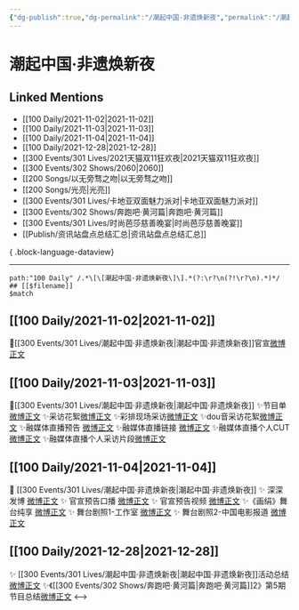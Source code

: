```yaml
---
{"dg-publish":true,"dg-permalink":"/潮起中国·非遗焕新夜","permalink":"/潮起中国·非遗焕新夜/","created":"2022-12-23T10:31:16.000+08:00","updated":"2023-08-24T18:53:26.714+08:00"}
---
```


# 潮起中国·非遗焕新夜

## Linked Mentions
- [[100 Daily/2021-11-02\|2021-11-02]]
- [[100 Daily/2021-11-03\|2021-11-03]]
- [[100 Daily/2021-11-04\|2021-11-04]]
- [[100 Daily/2021-12-28\|2021-12-28]]
- [[300 Events/301 Lives/2021天猫双11狂欢夜\|2021天猫双11狂欢夜]]
- [[300 Events/302 Shows/2060\|2060]]
- [[200 Songs/以无旁骛之吻\|以无旁骛之吻]]
- [[200 Songs/光亮\|光亮]]
- [[300 Events/301 Lives/卡地亚双面魅力派对\|卡地亚双面魅力派对]]
- [[300 Events/302 Shows/奔跑吧·黄河篇\|奔跑吧·黄河篇]]
- [[300 Events/301 Lives/时尚芭莎慈善晚宴\|时尚芭莎慈善晚宴]]
- [[Publish/资讯站盘点总结汇总\|资讯站盘点总结汇总]]

{ .block-language-dataview}

---

```expander
path:"100 Daily" /.*\[\[潮起中国·非遗焕新夜\]\].*(?:\r?\n(?!\r?\n).*)*/
## [[$filename]]
$match
```
## [[100 Daily/2021-11-02\|2021-11-02]]
🌟[[300 Events/301 Lives/潮起中国·非遗焕新夜\|潮起中国·非遗焕新夜]]官宣[微博正文](https://weibo.com/detail/4699179009969400)

## [[100 Daily/2021-11-03\|2021-11-03]]
🌟[[300 Events/301 Lives/潮起中国·非遗焕新夜\|潮起中国·非遗焕新夜]]
✨节目单[微博正文](https://m.weibo.cn/6466290670/4699550042295306)
✨采访花絮[微博正文](https://m.weibo.cn/6466290670/4699539275780022)
✨彩排现场采访[微博正文](https://m.weibo.cn/6466290670/4699514965854236)
✨dou音采访花絮[微博正文](https://m.weibo.cn/6466290670/4699472656861608)
✨融媒体直播预告 [微博正文](https://m.weibo.cn/6466290670/4699400901758750)
✨融媒体直播链接 [微博正文](https://m.weibo.cn/6466290670/4699486339729011)
✨融媒体直播个人CUT[微博正文](https://m.weibo.cn/6466290670/4699573517814672)
✨融媒体直播个人采访片段[微博正文](https://m.weibo.cn/6466290670/4699585639615679)
## [[100 Daily/2021-11-04\|2021-11-04]]
💫 [[300 Events/301 Lives/潮起中国·非遗焕新夜\|潮起中国·非遗焕新夜]]
✨ 深深发博 [微博正文](https://m.weibo.cn/6466290670/4699933129314746)
✨ 官宣预告口播 [微博正文](https://m.weibo.cn/6466290670/4699903776784790)
✨ 官宣预告视频 [微博正文](https://m.weibo.cn/6466290670/4699831564765142)
✨《画绢》舞台纯享 [微博正文](https://m.weibo.cn/6466290670/4699929165172660)
✨ 舞台剧照1-工作室 [微博正文](https://m.weibo.cn/6466290670/4699934581065595)
✨ 舞台剧照2-中国电影报道 [微博正文](https://m.weibo.cn/6466290670/4699949223118238)
## [[100 Daily/2021-12-28\|2021-12-28]]
✨ [[300 Events/301 Lives/潮起中国·非遗焕新夜\|潮起中国·非遗焕新夜]]活动总结 [微博正文](https://m.weibo.cn/6466290670/4719326630249968)
✨《[[300 Events/302 Shows/奔跑吧·黄河篇\|奔跑吧·黄河篇]]2》第5期节目总结[微博正文](https://m.weibo.cn/6466290670/4719491777567565)
<-->
